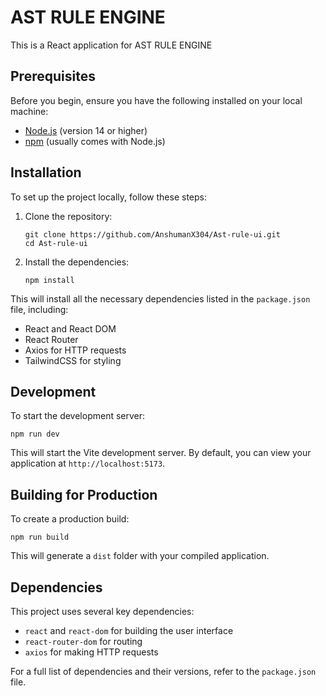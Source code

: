 # AST RULE ENGINE

This is a React application for AST RULE ENGINE

## Prerequisites

Before you begin, ensure you have the following installed on your local machine:

- [Node.js](https://nodejs.org/) (version 14 or higher)
- [npm](https://www.npmjs.com/) (usually comes with Node.js)

## Installation

To set up the project locally, follow these steps:

1. Clone the repository:
   ```
   git clone https://github.com/AnshumanX304/Ast-rule-ui.git
   cd Ast-rule-ui
   ```

2. Install the dependencies:
   ```
   npm install
   ```

This will install all the necessary dependencies listed in the `package.json` file, including:

- React and React DOM
- React Router
- Axios for HTTP requests
- TailwindCSS for styling

## Development

To start the development server:

```
npm run dev
```

This will start the Vite development server. By default, you can view your application at `http://localhost:5173`.

## Building for Production

To create a production build:

```
npm run build
```

This will generate a `dist` folder with your compiled application.


## Dependencies

This project uses several key dependencies:

- `react` and `react-dom` for building the user interface
- `react-router-dom` for routing
- `axios` for making HTTP requests


For a full list of dependencies and their versions, refer to the `package.json` file.
